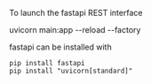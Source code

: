 
To launch the fastapi REST interface

uvicorn main:app --reload --factory

fastapi can be installed with
```
pip install fastapi
pip install "uvicorn[standard]"
```


